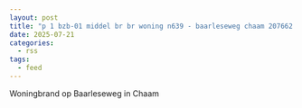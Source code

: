 ```yaml
---
layout: post
title: "p 1 bzb-01 middel br br woning n639 - baarleseweg chaam 207662 207661"
date: 2025-07-21
categories: 
  - rss
tags: 
  - feed
---
```


Woningbrand op Baarleseweg in Chaam
